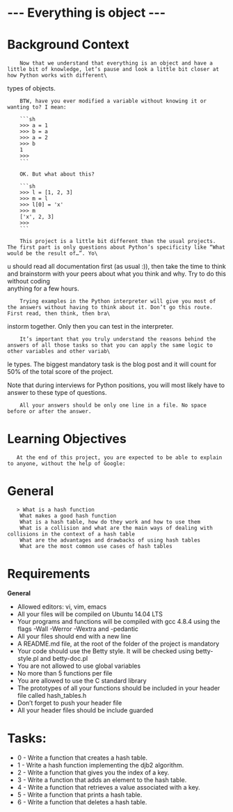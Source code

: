 # --- Everything is object ---

# Background Context
        Now that we understand that everything is an object and have a little bit of knowledge, let’s pause and look a little bit closer at how Python works with different\
 types of objects.

        BTW, have you ever modified a variable without knowing it or wanting to? I mean:

        ```sh
        >>> a = 1
        >>> b = a
        >>> a = 2
        >>> b
        1
        >>>
        ```

        OK. But what about this?

        ```sh
        >>> l = [1, 2, 3]
        >>> m = l
        >>> l[0] = 'x'
        >>> m
        ['x', 2, 3]
        >>>
        ```

        This project is a little bit different than the usual projects. The first part is only questions about Python’s specificity like “What would be the result of…”. Yo\
u should read all documentation first (as usual :)), then take the time to think and brainstorm with your peers about what you think and why. Try to do this without coding\
 anything for a few hours.

        Trying examples in the Python interpreter will give you most of the answers without having to think about it. Don’t go this route. First read, then think, then bra\
instorm together. Only then you can test in the interpreter.

        It’s important that you truly understand the reasons behind the answers of all those tasks so that you can apply the same logic to other variables and other variab\
le types. The biggest mandatory task is the blog post and it will count for 50% of the total score of the project.

 Note that during interviews for Python positions, you will most likely have to answer to these type of questions.

        All your answers should be only one line in a file. No space before or after the answer.

# Learning Objectives
       At the end of this project, you are expected to be able to explain to anyone, without the help of Google:

# General
       > What is a hash function
        What makes a good hash function
        What is a hash table, how do they work and how to use them
        What is a collision and what are the main ways of dealing with collisions in the context of a hash table
        What are the advantages and drawbacks of using hash tables
        What are the most common use cases of hash tables

# Requirements

**General**
   - Allowed editors: vi, vim, emacs
   - All your files will be compiled on Ubuntu 14.04 LTS
   - Your programs and functions will be compiled with gcc 4.8.4 using the flags -Wall -Werror -Wextra and -pedantic
   - All your files should end with a new line
   - A README.md file, at the root of the folder of the project is mandatory
   - Your code should use the Betty style. It will be checked using betty-style.pl and betty-doc.pl
   - You are not allowed to use global variables
   - No more than 5 functions per file
   - You are allowed to use the C standard library
   - The prototypes of all your functions should be included in your header file called hash_tables.h
   - Don’t forget to push your header file
   - All your header files should be include guarded

# Tasks:
   - 0 - Write a function that creates a hash table.
   - 1 - Write a hash function implementing the djb2 algorithm.
   - 2 - Write a function that gives you the index of a key.
   - 3 - Write a function that adds an element to the hash table.
   - 4 - Write a function that retrieves a value associated with a key.
   - 5 - Write a function that prints a hash table.
   - 6 - Write a function that deletes a hash table.
